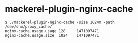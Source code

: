 # mackerel-plugin-nginx-cache

```
$ ./mackerel-plugin-nginx-cache -size 1024m -path /dev/shm/proxy_cache/
nginx-cache.usage.usage 128     1471097471
nginx-cache.usage.size  1024    1471097471
```
